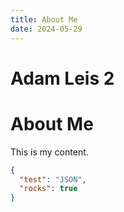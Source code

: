 ```yaml
---
title: About Me
date: 2024-05-29
---
```


<h1 class="font-bold text-text-heading text-center text-4xl md:text-5xl pt-4 pb-2 overflow-hidden">
    Adam Leis 2
</h1>

# About Me

This is my content.

```json
{
  "test": "JSON",
  "rocks": true
}
```
